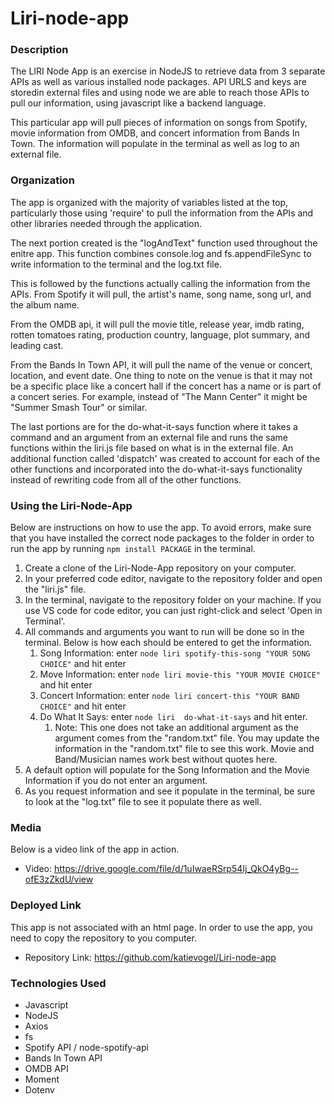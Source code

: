 # Liri-node-app

### Description

The LIRI Node App is an exercise in NodeJS to retrieve data from 3 separate APIs as well as various installed node packages. API URLS and keys are storedin external files and using node we are able to reach those APIs to pull our information, using javascript like a backend language.

This particular app will pull pieces of information on songs from Spotify, movie information from OMDB, and concert information from Bands In Town. The information will populate in the terminal as well as log to an external file.

### Organization

The app is organized with the majority of variables listed at the top, particularly those using 'require' to pull the information from the APIs and other libraries needed through the application.

The next portion created is the "logAndText" function used throughout the enitre app. This function combines console.log and fs.appendFileSync to write information to the terminal and the log.txt file. 

This is followed by the functions actually calling the information from the APIs. From Spotify it will pull, the artist's name, song name, song url, and the album name. 

From the OMDB api, it will pull the movie title, release year, imdb rating, rotten tomatoes rating, production country, language, plot summary, and leading cast.

From the Bands In Town API, it will pull the name of the venue or concert, location, and event date. One thing to note on the venue is that it may not be a specific place like a concert hall if the concert has a name or is part of a concert series. For example, instead of "The Mann Center" it might be "Summer Smash Tour" or similar. 

The last portions are for the do-what-it-says function where it takes a command and an argument from an external file and runs the same functions within the liri.js file based on what is in the external file. An additional function called 'dispatch' was created to account for each of the other functions and incorporated into the do-what-it-says functionality instead of rewriting code from all of the other functions.

### Using the Liri-Node-App

Below are instructions on how to use the app. To avoid errors, make sure that you have installed the correct node packages to the folder in order to run the app by running `npm install PACKAGE` in the terminal. 

1. Create a clone of the Liri-Node-App repository on your computer.
1. In your preferred code editor, navigate to the repository folder and open the "liri.js" file.
1. In the terminal, navigate to the repository folder on your machine. If you use VS code for code editor, you can just right-click and select 'Open in Terminal'.
1. All commands and arguments you want to run will be done so in the terminal. Below is how each should be entered to get the information.
    1. Song Information: enter `node liri spotify-this-song "YOUR SONG CHOICE"` and hit enter
    1. Move Information: enter `node liri movie-this "YOUR MOVIE CHOICE"` and hit enter
    1. Concert Information: enter `node liri concert-this "YOUR BAND CHOICE"` and hit enter
    1. Do What It Says: enter `node liri  do-what-it-says` and hit enter. 
        1. Note: This one does not take an additional argument as the argument comes from the "random.txt" file. You may update the information in the "random.txt" file to see this work. Movie and Band/Musician names work best without quotes here.
1. A default option will populate for the Song Information and the Movie Information if you do not enter an argument. 
1. As you request information and see it populate in the terminal, be sure to look at the "log.txt" file to see it populate there as well.

### Media

Below is a video link of the app in action.
* Video: https://drive.google.com/file/d/1uIwaeRSrp54Ij_QkO4yBg--ofE3zZkdU/view

### Deployed Link

This app is not associated with an html page. In order to use the app, you need to copy the repository to you computer.
* Repository Link: https://github.com/katievogel/Liri-node-app

### Technologies Used
* Javascript
* NodeJS
* Axios
* fs
* Spotify API / node-spotify-api
* Bands In Town API
* OMDB API
* Moment
* Dotenv
